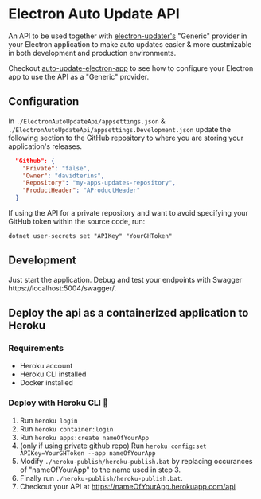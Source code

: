 # Electron Auto Update API

An API to be used together with [electron-updater's](github.com/Squirrel/Squirrel.Windows/blob/develop/src/Squirrel/UpdateManager.cs) "Generic" provider in your Electron application to make auto updates easier & more custmizable in both development and production environments.

Checkout [auto-update-electron-app](https://github.com/davidterins/auto-update-electron-app) to see how to configure your Electron app to use the API as a "Generic" provider.

## Configuration

In `./ElectronAutoUpdateApi/appsettings.json` & `./ElectronAutoUpdateApi/appsettings.Development.json` update the following section to the GitHub repository to where you are storing your application's releases.

```json
  "Github": {
    "Private": "false",
    "Owner": "davidterins",
    "Repository": "my-apps-updates-repository",
    "ProductHeader": "AProductHeader"
  }
```

If using the API for a private repository and want to avoid specifying your GitHub token within the source code, run:

```dotnet
dotnet user-secrets set "APIKey" "YourGHToken"
```

## Development

Just start the application. Debug and test your endpoints with Swagger https://localhost:5004/swagger/.

## Deploy the api as a containerized application to Heroku

### Requirements

- Heroku account
- Heroku CLI installed
- Docker installed

### Deploy with Heroku CLI 🚀

1. Run `heroku login`
2. Run `heroku container:login`
3. Run `heroku apps:create nameOfYourApp`
4. (only if using private github repo) Run `heroku config:set APIKey=YourGHToken --app nameOfYourApp`
5. Modify `./heroku-publish/heroku-publish.bat` by replacing occurances of "nameOfYourApp" to the name used in step 3.
6. Finally run `./heroku-publish/heroku-publish.bat`.
7. Checkout your API at https://nameOfYourApp.herokuapp.com/api
